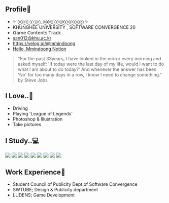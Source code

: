## Profile🎨
- ✨ ⓗⓔⓛⓛⓞ, ⓜⓜⓘⓝⓓⓞⓞⓝⓖ ✨ 
- KHUNGHEE UNIVERSITY , SOFTWARE CONVERGENCE 20
- 𝖦𝖺𝗆𝖾 𝖢𝗈𝗇𝗍𝖾𝗇𝗍𝗌 𝖳𝗋𝖺𝖼𝗄
- san012@khu.ac.kr
- https://velog.io/@mmindoong
- [Hello, Mmindoong Notion](https://www.notion.so/Hello-c28384d5b0094d3e85021debdaa2e780)


> "For the past 33years, I have looked in the mirror every morning and asked myself: 'If today were the last day of my life, would I want to do what I am about to do today?' And whenever the answer has been 'No' for too many days in a row, I know I need to change something." by Steve Jobs

## I Love..💖
- Driving
- Playing 'League of Legends'
- Photoshop & Illustration
- Take pictures


## I Study..💻
<img src="https://img.shields.io/badge/Python-3776AB?style=for-the-badge&logo=Python&logoColor=white"> <img src="https://img.shields.io/badge/C++-00599C?style=for-the-badge&logo=C++&logoColor=white">
<img src="https://img.shields.io/badge/CSharp-239120?style=for-the-badge&logo=C Sharp&logoColor=white">
<img src="https://img.shields.io/badge/OpenGL-5586A4?style=for-the-badge&logo=OpenGL&logoColor=white">
<img src="https://img.shields.io/badge/Unity-FFFFFF?style=for-the-badge&logo=Unity&logoColor=white">
<img src="https://img.shields.io/badge/Unreal-0E1128?style=for-the-badge&logo=Unreal Engine&logoColor=white">
<img src="https://img.shields.io/badge/Dart-0175C2?style=for-the-badge&logo=Dart&logoColor=white">
<img src="https://img.shields.io/badge/Flutter-02569B?style=for-the-badge&logo=Flutter&logoColor=white">
<img src="https://img.shields.io/badge/Firebase-FFCA28?style=for-the-badge&logo=Firebase&logoColor=white">


## Work Experience🎹
- Student Council of Publicity Dept.of Software Convergence
- SWTUBE; Design & Publicity department
- LUDENS; Game Development
